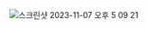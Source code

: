 ![스크린샷 2023-11-07 오후 5 09 21](https://github.com/Heo-y-y/development-blog/assets/112863029/b23040b8-1f7c-43ec-b35a-25912fc4eeb1)